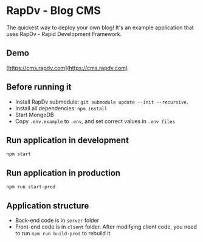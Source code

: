 # RapDv - Blog CMS

The quickest way to deploy your own blog! It's an example application that uses RapDv - Rapid Development Framework.

## Demo
[https://cms.rapdv.com](https://cms.rapdv.com)  
  
## Before running it
- Install RapDv submodule: `git submodule update --init --recursive`.
- Install all dependencies: `npm install`  
- Start MongoDB
- Copy `.env.example` to `.env`, and set correct values in `.env files`

## Run application in development
`npm start`

## Run application in production
`npm run start-prod`

## Application structure
- Back-end code is in `server` folder
- Front-end code is in `client` folder. After modifying client code, you need to run `npm run build-prod` to rebuild it.
